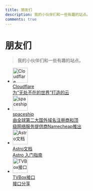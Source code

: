 ```yaml
---
title: 朋友们
description: 我的小伙伴们和一些有趣的站点。
comments: true
---
```

# 朋友们
> 我的小伙伴们和一些有趣的站点。


<ul class="grid grid-cols-3 gap-3 p-3">
  <!-- 朋友1 -->
  <li>
    <a href="https://www.cloudflare-cn.com/" 
       target="_blank" 
       rel="noopener"
       class="flex items-center gap-3 p-2 hover:bg-gray-100 rounded transition">
      <img src="https://xsxinghen.github.io/jkfx/images/cloudflare.png" 
           alt="Cloudflare" 
           width="48" 
           height="48" 
           class="w-10 h-10 rounded-full object-cover">
      <div class="text-left">
        <div class="font-medium text-sm truncate">Cloudflare</div>
        <div class="text-xs text-gray-500 truncate">为“无处不在的世界”打造的云</div>
      </div>
    </a>
  </li>
  
  
  <li>
    <a href="https://www.spaceship.com/" 
       target="_blank" 
       rel="noopener"
       class="flex items-center gap-3 p-2 hover:bg-gray-100 rounded transition">
      <img src="https://spaceship-cdn.com/static/spaceship/favicon/spaceship-favicon.ico" 
           alt="spaceship" 
           width="48" 
           height="48" 
           class="w-10 h-10 rounded-full object-cover">
      <div class="text-left">
        <div class="font-medium text-sm truncate">spaceship</div>
        <div class="text-xs text-gray-500 truncate">由全球第二大国外域名注册商和顶<br>级网络服务提供商Namecheap推出</div>
      </div>
    </a>
  </li>

  <li>
    <a href="https://docs.astro.build/en/getting-started/" 
       target="_blank" 
       rel="noopener"
       class="flex items-center gap-3 p-2 hover:bg-gray-100 rounded transition">
      <img src="https://s2.loli.net/2023/12/13/YbKirkO21CtdvMD.png" 
           alt="Astro文档" 
           width="48" 
           height="48" 
           class="w-10 h-10 rounded-full object-cover">
      <div class="text-left">
        <div class="font-medium text-sm truncate">Astro文档</div>
        <div class="text-xs text-gray-500 truncate">Astro 入门指南</div>
      </div>
    </a>
  </li>

  <li>
    <a href="/jkfx/" 
       target="_blank" 
       rel="noopener"
       class="flex items-center gap-3 p-2 hover:bg-gray-100 rounded transition">
      <img src="https://xsxinghen.github.io/jkfx/images/liuxing.png" 
           alt="TVBox接口" 
           width="48" 
           height="48" 
           class="w-10 h-10 rounded-full object-cover">
      <div class="text-left">
        <div class="font-medium text-sm truncate">TVBox接口</div>
        <div class="text-xs text-gray-500 truncate">接口分享</div>
      </div>
    </a>
  </li>


</ul>